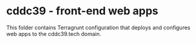 # cddc39 - front-end web apps

This folder contains Terragrunt configuration that deploys and configures web apps to the cddc39.tech domain.
